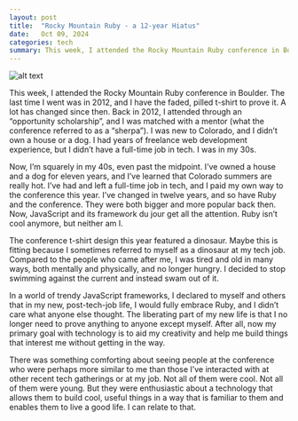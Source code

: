 ```yaml
---
layout: post
title:  "Rocky Mountain Ruby - a 12-year Hiatus"
date:   Oct 09, 2024
categories: tech
summary: This week, I attended the Rocky Mountain Ruby conference in Boulder. The last time I went was in 2012, and I have the faded t-shirt to prove it. A lot has changed since then...
---
```


![alt text](/images/rocky_mountain_ruby.jpg "Title")

This week, I attended the Rocky Mountain Ruby conference in Boulder. The last time I went was in 2012, and I have the faded, pilled t-shirt to prove it. A lot has changed since then. Back in 2012, I attended through an “opportunity  scholarship”, and I was matched with a mentor (what the conference referred to as a “sherpa”). I was new to Colorado, and I didn’t own a house or a dog. I had years of freelance web development experience, but I didn’t have a full-time job in tech. I was in my 30s. 

Now, I’m squarely in my 40s, even past the midpoint. I’ve owned a house and a dog for eleven years, and I’ve learned that Colorado summers are really hot. I’ve had and left a full-time job in tech, and I paid my own way to the conference this year. I’ve changed in twelve years, and so have Ruby and the conference. They were both bigger and more popular back then. Now, JavaScript and its framework du jour get all the attention. Ruby isn’t cool anymore, but neither am I. 

The conference t-shirt design this year featured a dinosaur. Maybe this is fitting because I sometimes referred to myself as a dinosaur at my tech job. Compared to the people who came after me, I was tired and old in many ways, both mentally and physically, and no longer hungry. I decided to stop swimming against the current and instead swam out of it.

In a world of trendy JavaScript frameworks, I declared to myself and others that in my new, post-tech-job life, I would fully embrace Ruby, and I didn’t care what anyone else thought. The liberating part of my new life is that I no longer need to prove anything to anyone except myself. After all, now my primary goal with technology is to aid my creativity and help me build things that interest me without getting in the way. 

There was something comforting about seeing people at the conference who were perhaps more similar to me than those I’ve interacted with at other recent tech gatherings or at my job. Not all of them were cool. Not all of them were young. But they were enthusiastic about a technology that allows them to build cool, useful things in a way that is familiar to them and enables them to live a good life. I can relate to that. 
